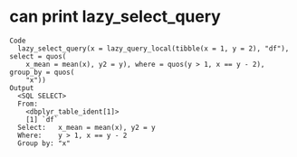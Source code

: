 # can print lazy_select_query

    Code
      lazy_select_query(x = lazy_query_local(tibble(x = 1, y = 2), "df"), select = quos(
        x_mean = mean(x), y2 = y), where = quos(y > 1, x == y - 2), group_by = quos(
        "x"))
    Output
      <SQL SELECT>
      From:
        <dbplyr_table_ident[1]>
        [1] `df`
      Select:   x_mean = mean(x), y2 = y
      Where:    y > 1, x == y - 2
      Group by: "x"

